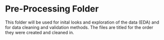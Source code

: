 # Pre-Processing Folder

This folder will be used for inital looks and exploration of the data (EDA) and for data cleaning and validation methods. 
The files are titled for the order they were created and cleaned in.
